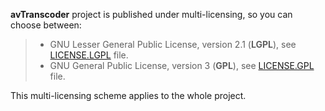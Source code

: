 **avTranscoder** project is published under multi-licensing, so you can choose between:
>* GNU Lesser General Public License, version 2.1 (**LGPL**), see [LICENSE.LGPL](LICENSE.LGPL) file.
>* GNU General Public License, version 3 (**GPL**), see [LICENSE.GPL](LICENSE.GPL) file.

This multi-licensing scheme applies to the whole project.
